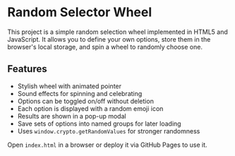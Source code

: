 # Random Selector Wheel

This project is a simple random selection wheel implemented in HTML5 and JavaScript.
It allows you to define your own options, store them in the browser's local storage,
and spin a wheel to randomly choose one.

## Features

- Stylish wheel with animated pointer
- Sound effects for spinning and celebrating
- Options can be toggled on/off without deletion
- Each option is displayed with a random emoji icon
- Results are shown in a pop-up modal
- Save sets of options into named groups for later loading
- Uses `window.crypto.getRandomValues` for stronger randomness

Open `index.html` in a browser or deploy it via GitHub Pages to use it.
